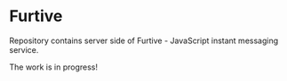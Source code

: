 # Furtive

Repository contains server side of Furtive - JavaScript instant messaging service.

The work is in progress!